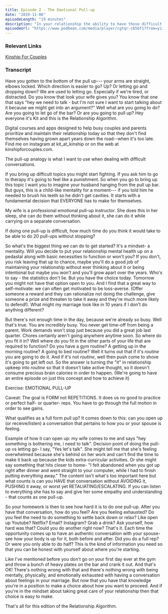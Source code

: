 ```yaml
---
title: Episode 2 - The Emotional Pull-up
date: "2019-11-06"
episodeLength: "19 minutes"
description: "In your relationship the ability to have those difficult conversations is critical to the long term strength of your connection. But sometimes those tough conversations are easier avoided than addressing. Today's episode talks about why and how to practice your emotional pull-ups!"
episodeUrl: "https://www.podbean.com/media/player/cgtqr-c656f1?from=yiiadmin&download=1&version=1&skin=1&btn-skin=107&auto=0&share=1&fonts=Helvetica&download=1&rtl=0&pbad=1"
---
```


### Relevant Links

[Kinship For Couples](https://kinshipforcouples.com)

### Transcript

Have you gotten to the bottom of the pull up--- your arms are straight, elbows locked. Which direction is easier to go? Up? Or letting go and dropping down? We are used to letting go. Especially if we're tired, or distracted. Do you know that look your wife gives you? You know that one that says "hey we need to talk - but I'm not sure I want to start talking about it because we might get into an argument?" Well what are you going to do? Are you going to let go of the bar? Or are you going to pull up? Hey everyone it's Kit and this is the Relationship Algorithm.

Digital courses and apps designed to help busy couples and parents prioritize and maintain their relationship today so that they don't find themselves having grown apart years down the road--when it's too late. Find me on instagram at kit_at_kinship or on the web at kinshipforcouples.com.

The pull-up analogy is what I want to use when dealing with difficult conversations.

If you bring up difficult topics you might start fighting. If you ask him to go to therapy it's going to feel like a punishment. So when you go to bring up this topic I want you to imagine your husband hanging from the pull up bar. But guys, this is a child-like mentality for a moment--- if you told him he needed to brush his teeth so he didn't get cavities. It starts with a fundamental decision that EVERYONE has to make for themselves.

My wife is a professional emotional pull-up instructor. She does this in her sleep, she can do them without thinking about it, she can do it while carrying on a separate conversation.

If doing one pull-up is difficult, how much time do you think it would take to be able to do 20 pull-ups without stopping?

So what's the biggest thing we can do to get started? It's a mindset- a mentality. Will you decide to put your relationship mental health up on a pedastal along with basic necessities to function or won't you? If you don't, you risk leaving that up to chance, maybe you'll do a good job of maintaining your relationship without ever thinking about it or being intentional but maybe you won't and you'll grow apart over the years. Who's to say - the statistics don't lie. But you have the choice today. Tomorrow you might not have that option open to you. And I find that a great way to self-motivate: we can often get motivated to be loss-averse. (Offer someone a reward and they can rationalize not doing the challenge, give someone a prize and threaten to take it away and they're much more likely to defend!). What might my marriage look like in 10 years if I don't do anything different?

But there's not enough time in the day, because we're already so busy. Well that's true. You are incredibly busy. You never get time-off from being a parent. Work demands won't stop just because you did a great job last quarter. Chores certainly aren't going anywhere anytime soon. So where do you fit it in? Well where do you fit in the other parts of your life that are required to function? Do you have a gym routine? A getting up in the morning routine? A going to bed routine? Well it turns out that if it's *routine* you are going to do it. And if it's not *routine*, well then push come to shove it's going to get left out. So the answer is turning the "it" in relationship upkeep into *routine* so that it doesn't take active thought, so it doesn't consume precious brain calories in order to happen. (We're going to have an entire episode on just this concept and how to achieve it)

Exercise: EMOTIONAL PULL-UP

Caveat: The goal is FORM not REPETITIONS. It does us no good to practice or perfect half- or quarter- reps. You have to go through the full motion in order to see gains.

What qualifies as a full form pull up? It comes down to this: can you open up (or receive/listen) a conversation that pertains to how you or your spouse is feeling.

Example of how it can open up: my wife comes to me and says "hey something is bothering me, i need to talk". Decision point of doing the pull-up vs letting go- I say, "Yes let's talk". She might tell me that she's feeling overwhelmed because she's behind on her work and can't find the time to make it back up because the kids extra-curricular activities. Or she might say something that hits closer to home- "I felt abandoned when you got up right after dinner and went straight to your computer, while I had to finish putting everything away." The content isn't what's too important here but what counts is can you HAVE that conversation without AVOIDING it, PUSHING it away, or worst yet RETALIATING/ESCALATING. If you can listen to everything she has to say and give her some empathy and understanding - that counts as one pull-up.

So your homework is then to see how hard it is to do one pull-up. After you have that conversation, how do you feel? Are you feeling exhausted? Do you feel the need to do something to settle back down or relax? Like open up Youtube? Netflix? Email? Instagram? Grab a drink? Ask yourself, how hard was that? Could you do another right now? That's it. Each time the opportunity comes up to have an authentic conversation with your spouse- see how your body is up for it, both before and after. Did you do a full rep? Or were you only able to do half? This is the kind of information you need so that you can be honest with yourself about where you're starting.

Like I've mentioned before you don't go on your first day ever at the gym and throw a bunch of heavy plates on the bar and crank it out. And that's OK! There's nothing wrong with that and there's nothing wrong with being mentally, physically, and emotionally exhausted with having a conversation about feelings in your marriage. But now that you have that knowledge you're in a position to make a choice about how you want to proceed. And if you're in the mindset about taking great care of your relationship then that choice is easy to make.

That's all for this edition of the Relationship Algorithm.

